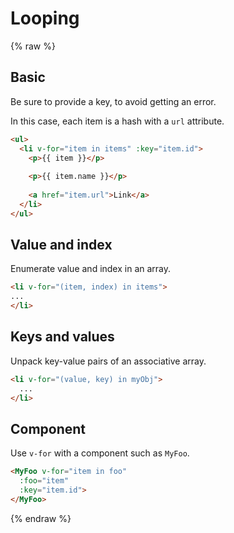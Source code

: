 # Looping

{% raw %}

## Basic

Be sure to provide a key, to avoid getting an error.

In this case, each item is a hash with a `url` attribute.

```html
<ul>
  <li v-for="item in items" :key="item.id">
    <p>{{ item }}</p>
    
    <p>{{ item.name }}</p>
    
    <a href="item.url">Link</a>
  </li>
</ul>
```


## Value and index

Enumerate value and index in an array.

```html
<li v-for="(item, index) in items">
...
</li>
```


## Keys and values

Unpack key-value pairs of an associative array.

```html
<li v-for="(value, key) in myObj">
  ...
</li>
```


## Component

Use `v-for` with a component such as `MyFoo`.

```html
<MyFoo v-for="item in foo"
  :foo="item"
  :key="item.id">
</MyFoo>
```

{% endraw %}

